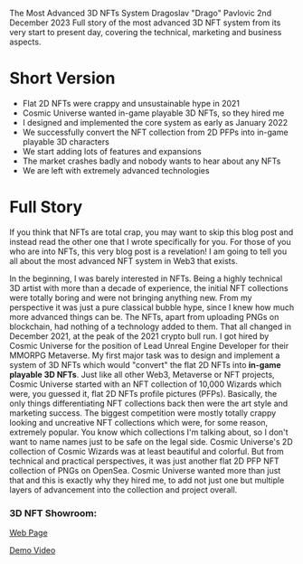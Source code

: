 The Most Advanced 3D NFTs System
Dragoslav "Drago" Pavlovic
2nd December 2023
Full story of the most advanced 3D NFT system from its very start to present day, covering the technical, marketing and business aspects.

# Short Version

- Flat 2D NFTs were crappy and unsustainable hype in 2021
- Cosmic Universe wanted in-game playable 3D NFTs, so they hired me
- I designed and implemented the core system as early as January 2022
- We successfully convert the NFT collection from 2D PFPs into in-game playable 3D characters
- We start adding lots of features and expansions
- The market crashes badly and nobody wants to hear about any NFTs
- We are left with extremely advanced technologies  

# Full Story

If you think that NFTs are total crap, you may want to skip this blog post and instead read the other one that I wrote specifically for you.
For those of you who are into NFTs, this very blog post is a revelation! I am going to tell you all about the most advanced NFT system in Web3 that exists.

In the beginning, I was barely interested in NFTs. Being a highly technical 3D artist with more than a decade of experience, the initial NFT collections were totally boring and were not bringing anything new. From my perspective it was just a pure classical bubble hype, since I knew how much more advanced things can be. The NFTs, apart from uploading PNGs on blockchain, had nothing of a technology added to them.
That all changed in December 2021, at the peak of the 2021 crypto bull run. I got hired by Cosmic Universe for the position of Lead Unreal Engine Developer for their MMORPG Metaverse.
My first major task was to design and implement a system of 3D NFTs which would "convert" the flat 2D NFTs into **in-game playable 3D NFTs**. 
Just like all other Web3, Metaverse or NFT projects, Cosmic Universe started with an NFT collection of 10,000 Wizards which were, you guessed it, flat 2D NFTs profile pictures (PFPs).
Basically, the only things differentiating NFT collections back then were the art style and marketing success. The biggest competition were mostly totally crappy looking and uncreative NFT collections which were, for some reason, extremely popular. You know which collections I'm talking about, so I don't want to name names just to be safe on the legal side.
Cosmic Universe's 2D collection of Cosmic Wizards was at least beautiful and colorful. But from technical and practical perspectives, it was just another flat 2D PFP NFT collection of PNGs on OpenSea. Cosmic Universe wanted more than just that and this is exactly why they hired me, to add not just one but multiple layers of advancement into the collection and project overall.



### 3D NFT Showroom:

[Web Page](https://valsogard.com/portfolio/3d-nft-showroom)

[Demo Video](https://www.youtube.com/watch?v=m67rhdlPDiE)